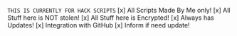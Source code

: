 ```THIS IS CURRENTLY FOR HACK SCRIPTS```
[x] All Scripts Made By Me only! 
[x] All Stuff here is NOT stolen! 
[x] All Stuff here is Encrypted! 
[x] Always has Updates! 
[x] Integration with GitHub
[x] Inform if need update! 
